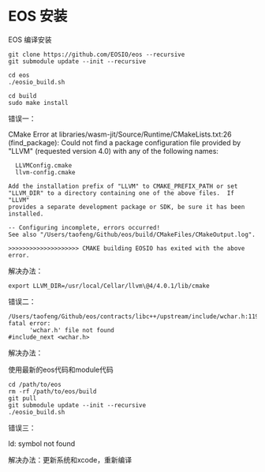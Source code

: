 # EOS 安装
EOS 编译安装

    git clone https://github.com/EOSIO/eos --recursive
    git submodule update --init --recursive

    cd eos
    ./eosio_build.sh

    cd build
    sudo make install

错误一：

  CMake Error at libraries/wasm-jit/Source/Runtime/CMakeLists.txt:26 (find_package):
    Could not find a package configuration file provided by "LLVM" (requested
    version 4.0) with any of the following names:

      LLVMConfig.cmake
      llvm-config.cmake

    Add the installation prefix of "LLVM" to CMAKE_PREFIX_PATH or set
    "LLVM_DIR" to a directory containing one of the above files.  If "LLVM"
    provides a separate development package or SDK, be sure it has been
    installed.

    -- Configuring incomplete, errors occurred!
    See also "/Users/taofeng/Github/eos/build/CMakeFiles/CMakeOutput.log".

    >>>>>>>>>>>>>>>>>>>> CMAKE building EOSIO has exited with the above error.

解决办法：

    export LLVM_DIR=/usr/local/Cellar/llvm\@4/4.0.1/lib/cmake

错误二：

    /Users/taofeng/Github/eos/contracts/libc++/upstream/include/wchar.h:119:15: fatal error: 
          'wchar.h' file not found
    #include_next <wchar.h>

解决办法：

  使用最新的eos代码和module代码

    cd /path/to/eos
    rm -rf /path/to/eos/build
    git pull
    git submodule update --init --recursive
    ./eosio_build.sh

错误三：

ld: symbol not found

解决办法：更新系统和xcode，重新编译


